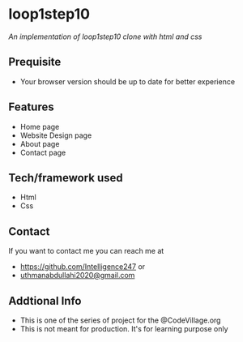 # loop1step10
*An implementation of loop1step10 clone with html and css*
## Prequisite
- Your browser version should be up to date for better experience
## Features
- Home page
- Website Design page
- About page
- Contact page
## Tech/framework used
- Html
- Css
## Contact
If you want to contact me you can reach me at
- https://github.com/Intelligence247 or
- uthmanabdullahi2020@gmail.com
## Addtional Info
- This is one of the series of project for the @CodeVillage.org
- This is not meant for production. It's for learning purpose only
